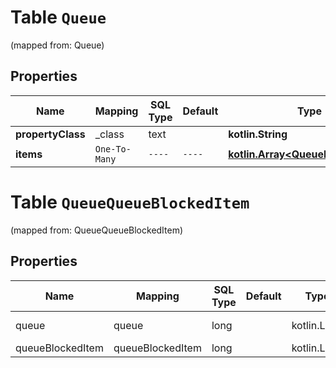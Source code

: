
# Table `Queue`
(mapped from: Queue)

## Properties
Name | Mapping | SQL Type | Default | Type | Description | Notes
---- | ------- | -------- | ------- | ---- | ----------- | -----
**propertyClass** | _class | text |  | **kotlin.String** |  |  [optional]
**items** | `One-To-Many` | `----` | `----`  | [**kotlin.Array&lt;QueueBlockedItem&gt;**](QueueBlockedItem.md) |  |  [optional]



# **Table `QueueQueueBlockedItem`**
(mapped from: QueueQueueBlockedItem)

## Properties
Name | Mapping | SQL Type | Default | Type | Description | Notes
---- | ------- | -------- | ------- | ---- | ----------- | -----
queue | queue | long | | kotlin.Long | Primary Key | *one*
queueBlockedItem | queueBlockedItem | long | | kotlin.Long | Foreign Key | *many*



